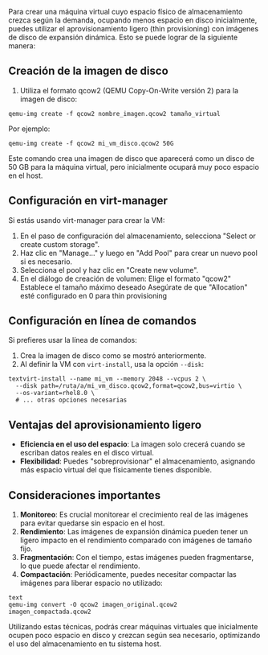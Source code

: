Para crear una máquina virtual cuyo espacio físico de almacenamiento crezca según la demanda, ocupando menos espacio en disco  inicialmente, puedes utilizar el aprovisionamiento ligero (thin  provisioning) con imágenes de disco de expansión dinámica. Esto se puede lograr de la siguiente manera:

## Creación de la imagen de disco

1. Utiliza el formato qcow2 (QEMU Copy-On-Write versión 2) para la imagen de disco:

```
qemu-img create -f qcow2 nombre_imagen.qcow2 tamaño_virtual
```

Por ejemplo:

```
qemu-img create -f qcow2 mi_vm_disco.qcow2 50G
```

Este comando crea una imagen de disco que aparecerá como un disco  de 50 GB para la máquina virtual, pero inicialmente ocupará muy poco  espacio en el host.

## Configuración en virt-manager

Si estás usando virt-manager para crear la VM:

1. En el paso de configuración del almacenamiento, selecciona "Select or create custom storage".
2. Haz clic en "Manage..." y luego en "Add Pool" para crear un nuevo pool si es necesario.
3. Selecciona el pool y haz clic en "Create new volume".
4. En el diálogo de creación de volumen: Elige el formato "qcow2" Establece el tamaño máximo deseado Asegúrate de que "Allocation" esté configurado en 0 para thin provisioning

## Configuración en línea de comandos

Si prefieres usar la línea de comandos:

1. Crea la imagen de disco como se mostró anteriormente.
2. Al definir la VM con `virt-install`, usa la opción `--disk`:

```
textvirt-install --name mi_vm --memory 2048 --vcpus 2 \
  --disk path=/ruta/a/mi_vm_disco.qcow2,format=qcow2,bus=virtio \
  --os-variant=rhel8.0 \
  # ... otras opciones necesarias
```

## Ventajas del aprovisionamiento ligero

- **Eficiencia en el uso del espacio**: La imagen solo crecerá cuando se escriban datos reales en el disco virtual.
- **Flexibilidad**: Puedes "sobreprovisionar" el almacenamiento, asignando más espacio virtual del que físicamente tienes disponible.

## Consideraciones importantes

1. **Monitoreo**: Es crucial monitorear el crecimiento real de las imágenes para evitar quedarse sin espacio en el host.
2. **Rendimiento**: Las imágenes de expansión dinámica pueden tener un ligero impacto en el rendimiento comparado con imágenes de tamaño fijo.
3. **Fragmentación**: Con el tiempo, estas imágenes pueden fragmentarse, lo que puede afectar el rendimiento.
4. **Compactación**: Periódicamente, puedes necesitar compactar las imágenes para liberar espacio no utilizado:

```
text
qemu-img convert -O qcow2 imagen_original.qcow2 imagen_compactada.qcow2
```

Utilizando estas técnicas, podrás crear máquinas virtuales que  inicialmente ocupen poco espacio en disco y crezcan según sea necesario, optimizando el uso del almacenamiento en tu sistema host.